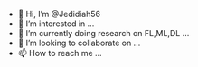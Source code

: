 - 👋 Hi, I’m @Jedidiah56
- 👀 I’m interested in ...
- 🌱 I’m currently doing research on FL,ML,DL ...
- 💞️ I’m looking to collaborate on ...
- 📫 How to reach me ...

<!---
Jedidiah56/Jedidiah56 is a ✨ special ✨ repository because its `README.md` (this file) appears on your GitHub profile.
You can click the Preview link to take a look at your changes.
--->
